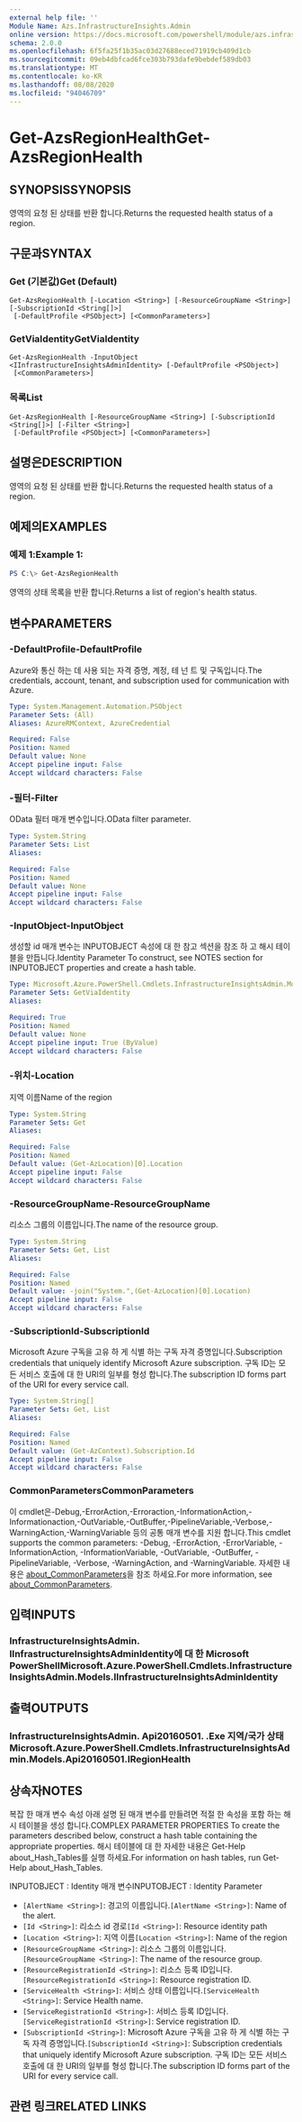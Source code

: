 ```yaml
---
external help file: ''
Module Name: Azs.InfrastructureInsights.Admin
online version: https://docs.microsoft.com/powershell/module/azs.infrastructureinsights.admin/get-azsregionhealth
schema: 2.0.0
ms.openlocfilehash: 6f5fa25f1b35ac03d27688eced71919cb409d1cb
ms.sourcegitcommit: 09eb4dbfcad6fce303b793dafe9bebdef589db03
ms.translationtype: MT
ms.contentlocale: ko-KR
ms.lasthandoff: 08/08/2020
ms.locfileid: "94046709"
---
```

# <span data-ttu-id="bc7f9-101">Get-AzsRegionHealth</span><span class="sxs-lookup"><span data-stu-id="bc7f9-101">Get-AzsRegionHealth</span></span>

## <span data-ttu-id="bc7f9-102">SYNOPSIS</span><span class="sxs-lookup"><span data-stu-id="bc7f9-102">SYNOPSIS</span></span>
<span data-ttu-id="bc7f9-103">영역의 요청 된 상태를 반환 합니다.</span><span class="sxs-lookup"><span data-stu-id="bc7f9-103">Returns the requested health status of a region.</span></span>

## <span data-ttu-id="bc7f9-104">구문과</span><span class="sxs-lookup"><span data-stu-id="bc7f9-104">SYNTAX</span></span>

### <span data-ttu-id="bc7f9-105">Get (기본값)</span><span class="sxs-lookup"><span data-stu-id="bc7f9-105">Get (Default)</span></span>
```
Get-AzsRegionHealth [-Location <String>] [-ResourceGroupName <String>] [-SubscriptionId <String[]>]
 [-DefaultProfile <PSObject>] [<CommonParameters>]
```

### <span data-ttu-id="bc7f9-106">GetViaIdentity</span><span class="sxs-lookup"><span data-stu-id="bc7f9-106">GetViaIdentity</span></span>
```
Get-AzsRegionHealth -InputObject <IInfrastructureInsightsAdminIdentity> [-DefaultProfile <PSObject>]
 [<CommonParameters>]
```

### <span data-ttu-id="bc7f9-107">목록</span><span class="sxs-lookup"><span data-stu-id="bc7f9-107">List</span></span>
```
Get-AzsRegionHealth [-ResourceGroupName <String>] [-SubscriptionId <String[]>] [-Filter <String>]
 [-DefaultProfile <PSObject>] [<CommonParameters>]
```

## <span data-ttu-id="bc7f9-108">설명은</span><span class="sxs-lookup"><span data-stu-id="bc7f9-108">DESCRIPTION</span></span>
<span data-ttu-id="bc7f9-109">영역의 요청 된 상태를 반환 합니다.</span><span class="sxs-lookup"><span data-stu-id="bc7f9-109">Returns the requested health status of a region.</span></span>

## <span data-ttu-id="bc7f9-110">예제의</span><span class="sxs-lookup"><span data-stu-id="bc7f9-110">EXAMPLES</span></span>

### <span data-ttu-id="bc7f9-111">예제 1:</span><span class="sxs-lookup"><span data-stu-id="bc7f9-111">Example 1:</span></span>
```powershell
PS C:\> Get-AzsRegionHealth
```

<span data-ttu-id="bc7f9-112">영역의 상태 목록을 반환 합니다.</span><span class="sxs-lookup"><span data-stu-id="bc7f9-112">Returns a list of region's health status.</span></span>

## <span data-ttu-id="bc7f9-113">변수</span><span class="sxs-lookup"><span data-stu-id="bc7f9-113">PARAMETERS</span></span>

### <span data-ttu-id="bc7f9-114">-DefaultProfile</span><span class="sxs-lookup"><span data-stu-id="bc7f9-114">-DefaultProfile</span></span>
<span data-ttu-id="bc7f9-115">Azure와 통신 하는 데 사용 되는 자격 증명, 계정, 테 넌 트 및 구독입니다.</span><span class="sxs-lookup"><span data-stu-id="bc7f9-115">The credentials, account, tenant, and subscription used for communication with Azure.</span></span>

```yaml
Type: System.Management.Automation.PSObject
Parameter Sets: (All)
Aliases: AzureRMContext, AzureCredential

Required: False
Position: Named
Default value: None
Accept pipeline input: False
Accept wildcard characters: False

```

### <span data-ttu-id="bc7f9-116">-필터</span><span class="sxs-lookup"><span data-stu-id="bc7f9-116">-Filter</span></span>
<span data-ttu-id="bc7f9-117">OData 필터 매개 변수입니다.</span><span class="sxs-lookup"><span data-stu-id="bc7f9-117">OData filter parameter.</span></span>

```yaml
Type: System.String
Parameter Sets: List
Aliases:

Required: False
Position: Named
Default value: None
Accept pipeline input: False
Accept wildcard characters: False

```

### <span data-ttu-id="bc7f9-118">-InputObject</span><span class="sxs-lookup"><span data-stu-id="bc7f9-118">-InputObject</span></span>
<span data-ttu-id="bc7f9-119">생성할 id 매개 변수는 INPUTOBJECT 속성에 대 한 참고 섹션을 참조 하 고 해시 테이블을 만듭니다.</span><span class="sxs-lookup"><span data-stu-id="bc7f9-119">Identity Parameter To construct, see NOTES section for INPUTOBJECT properties and create a hash table.</span></span>

```yaml
Type: Microsoft.Azure.PowerShell.Cmdlets.InfrastructureInsightsAdmin.Models.IInfrastructureInsightsAdminIdentity
Parameter Sets: GetViaIdentity
Aliases:

Required: True
Position: Named
Default value: None
Accept pipeline input: True (ByValue)
Accept wildcard characters: False

```

### <span data-ttu-id="bc7f9-120">-위치</span><span class="sxs-lookup"><span data-stu-id="bc7f9-120">-Location</span></span>
<span data-ttu-id="bc7f9-121">지역 이름</span><span class="sxs-lookup"><span data-stu-id="bc7f9-121">Name of the region</span></span>

```yaml
Type: System.String
Parameter Sets: Get
Aliases:

Required: False
Position: Named
Default value: (Get-AzLocation)[0].Location
Accept pipeline input: False
Accept wildcard characters: False

```

### <span data-ttu-id="bc7f9-122">-ResourceGroupName</span><span class="sxs-lookup"><span data-stu-id="bc7f9-122">-ResourceGroupName</span></span>
<span data-ttu-id="bc7f9-123">리소스 그룹의 이름입니다.</span><span class="sxs-lookup"><span data-stu-id="bc7f9-123">The name of the resource group.</span></span>

```yaml
Type: System.String
Parameter Sets: Get, List
Aliases:

Required: False
Position: Named
Default value: -join("System.",(Get-AzLocation)[0].Location)
Accept pipeline input: False
Accept wildcard characters: False

```

### <span data-ttu-id="bc7f9-124">-SubscriptionId</span><span class="sxs-lookup"><span data-stu-id="bc7f9-124">-SubscriptionId</span></span>
<span data-ttu-id="bc7f9-125">Microsoft Azure 구독을 고유 하 게 식별 하는 구독 자격 증명입니다.</span><span class="sxs-lookup"><span data-stu-id="bc7f9-125">Subscription credentials that uniquely identify Microsoft Azure subscription.</span></span>
<span data-ttu-id="bc7f9-126">구독 ID는 모든 서비스 호출에 대 한 URI의 일부를 형성 합니다.</span><span class="sxs-lookup"><span data-stu-id="bc7f9-126">The subscription ID forms part of the URI for every service call.</span></span>

```yaml
Type: System.String[]
Parameter Sets: Get, List
Aliases:

Required: False
Position: Named
Default value: (Get-AzContext).Subscription.Id
Accept pipeline input: False
Accept wildcard characters: False

```

### <span data-ttu-id="bc7f9-127">CommonParameters</span><span class="sxs-lookup"><span data-stu-id="bc7f9-127">CommonParameters</span></span>
<span data-ttu-id="bc7f9-128">이 cmdlet은-Debug,-ErrorAction,-Erroraction,-InformationAction,-Informationaction,-OutVariable,-OutBuffer,-PipelineVariable,-Verbose,-WarningAction,-WarningVariable 등의 공통 매개 변수를 지원 합니다.</span><span class="sxs-lookup"><span data-stu-id="bc7f9-128">This cmdlet supports the common parameters: -Debug, -ErrorAction, -ErrorVariable, -InformationAction, -InformationVariable, -OutVariable, -OutBuffer, -PipelineVariable, -Verbose, -WarningAction, and -WarningVariable.</span></span> <span data-ttu-id="bc7f9-129">자세한 내용은 [about_CommonParameters](http://go.microsoft.com/fwlink/?LinkID=113216)을 참조 하세요.</span><span class="sxs-lookup"><span data-stu-id="bc7f9-129">For more information, see [about_CommonParameters](http://go.microsoft.com/fwlink/?LinkID=113216).</span></span>

## <span data-ttu-id="bc7f9-130">입력</span><span class="sxs-lookup"><span data-stu-id="bc7f9-130">INPUTS</span></span>

### <span data-ttu-id="bc7f9-131">InfrastructureInsightsAdmin. IInfrastructureInsightsAdminIdentity에 대 한 Microsoft PowerShell</span><span class="sxs-lookup"><span data-stu-id="bc7f9-131">Microsoft.Azure.PowerShell.Cmdlets.InfrastructureInsightsAdmin.Models.IInfrastructureInsightsAdminIdentity</span></span>

## <span data-ttu-id="bc7f9-132">출력</span><span class="sxs-lookup"><span data-stu-id="bc7f9-132">OUTPUTS</span></span>

### <span data-ttu-id="bc7f9-133">InfrastructureInsightsAdmin. Api20160501. .Exe 지역/국가 상태</span><span class="sxs-lookup"><span data-stu-id="bc7f9-133">Microsoft.Azure.PowerShell.Cmdlets.InfrastructureInsightsAdmin.Models.Api20160501.IRegionHealth</span></span>



## <span data-ttu-id="bc7f9-134">상속자</span><span class="sxs-lookup"><span data-stu-id="bc7f9-134">NOTES</span></span>

<span data-ttu-id="bc7f9-135">복잡 한 매개 변수 속성 아래 설명 된 매개 변수를 만들려면 적절 한 속성을 포함 하는 해시 테이블을 생성 합니다.</span><span class="sxs-lookup"><span data-stu-id="bc7f9-135">COMPLEX PARAMETER PROPERTIES To create the parameters described below, construct a hash table containing the appropriate properties.</span></span> <span data-ttu-id="bc7f9-136">해시 테이블에 대 한 자세한 내용은 Get-Help about_Hash_Tables를 실행 하세요.</span><span class="sxs-lookup"><span data-stu-id="bc7f9-136">For information on hash tables, run Get-Help about_Hash_Tables.</span></span>

<span data-ttu-id="bc7f9-137">INPUTOBJECT <IInfrastructureInsightsAdminIdentity> : Identity 매개 변수</span><span class="sxs-lookup"><span data-stu-id="bc7f9-137">INPUTOBJECT <IInfrastructureInsightsAdminIdentity>: Identity Parameter</span></span>
  - <span data-ttu-id="bc7f9-138">`[AlertName <String>]`: 경고의 이름입니다.</span><span class="sxs-lookup"><span data-stu-id="bc7f9-138">`[AlertName <String>]`: Name of the alert.</span></span>
  - <span data-ttu-id="bc7f9-139">`[Id <String>]`: 리소스 id 경로</span><span class="sxs-lookup"><span data-stu-id="bc7f9-139">`[Id <String>]`: Resource identity path</span></span>
  - <span data-ttu-id="bc7f9-140">`[Location <String>]`: 지역 이름</span><span class="sxs-lookup"><span data-stu-id="bc7f9-140">`[Location <String>]`: Name of the region</span></span>
  - <span data-ttu-id="bc7f9-141">`[ResourceGroupName <String>]`: 리소스 그룹의 이름입니다.</span><span class="sxs-lookup"><span data-stu-id="bc7f9-141">`[ResourceGroupName <String>]`: The name of the resource group.</span></span>
  - <span data-ttu-id="bc7f9-142">`[ResourceRegistrationId <String>]`: 리소스 등록 ID입니다.</span><span class="sxs-lookup"><span data-stu-id="bc7f9-142">`[ResourceRegistrationId <String>]`: Resource registration ID.</span></span>
  - <span data-ttu-id="bc7f9-143">`[ServiceHealth <String>]`: 서비스 상태 이름입니다.</span><span class="sxs-lookup"><span data-stu-id="bc7f9-143">`[ServiceHealth <String>]`: Service Health name.</span></span>
  - <span data-ttu-id="bc7f9-144">`[ServiceRegistrationId <String>]`: 서비스 등록 ID입니다.</span><span class="sxs-lookup"><span data-stu-id="bc7f9-144">`[ServiceRegistrationId <String>]`: Service registration ID.</span></span>
  - <span data-ttu-id="bc7f9-145">`[SubscriptionId <String>]`: Microsoft Azure 구독을 고유 하 게 식별 하는 구독 자격 증명입니다.</span><span class="sxs-lookup"><span data-stu-id="bc7f9-145">`[SubscriptionId <String>]`: Subscription credentials that uniquely identify Microsoft Azure subscription.</span></span> <span data-ttu-id="bc7f9-146">구독 ID는 모든 서비스 호출에 대 한 URI의 일부를 형성 합니다.</span><span class="sxs-lookup"><span data-stu-id="bc7f9-146">The subscription ID forms part of the URI for every service call.</span></span>

## <span data-ttu-id="bc7f9-147">관련 링크</span><span class="sxs-lookup"><span data-stu-id="bc7f9-147">RELATED LINKS</span></span>

